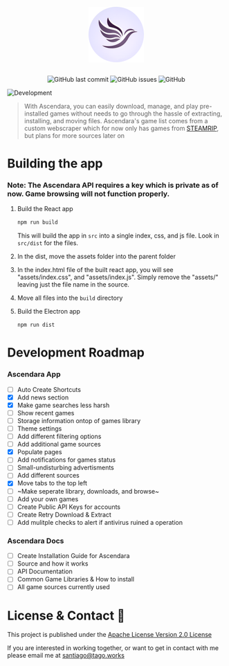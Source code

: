 <div align="center">
    </a>
    <br />
    <img align="center" width="128" height="128" src="./readme/ascendara.png">
    <br />
    <br />
    
    
   ![GitHub last commit](https://img.shields.io/github/last-commit/t-a-g-o/ascendara)
   ![GitHub issues](https://img.shields.io/github/issues-raw/t-a-g-o/ascendara)
   ![GitHub](https://img.shields.io/github/license/t-a-g-o/ascendara)
    
</div>

![Development](https://img.shields.io/badge/UNDER%20DEVELOPMENT-FF3100)


> With Ascendara, you can easily download, manage, and play pre-installed games without needs to go through the hassle of extracting, installing, and moving files. Ascendara's game list comes from a custom webscraper which for now only has games from [STEAMRIP](https://steamrip.com/), but plans for more sources later on

# Building the app
### Note: The Ascendara API requires a key which is private as of now. Game browsing will not function properly.

1. Build the React app
    ```sh
    npm run build
    ```
    This will build the app in `src` into a single index, css, and js file. Look in `src/dist` for the files.

2. In the dist, move the assets folder into the parent folder

3. In the index.html file of the built react app, you will see "assets/index.css", and "assets/index.js". Simply remove the "assets/" leaving just the file
   name in the source.

4. Move all files into the `build` directory

5. Build the Electron app
   ```sh
   npm run dist
   ```


# Development Roadmap

### Ascendara App
- [ ] Auto Create Shortcuts
- [x] Add news section
- [x] Make game searches less harsh
- [ ] Show recent games
- [ ] Storage information ontop of games library
- [ ] Theme settings
- [ ] Add different filtering options
- [ ] Add additional game sources
- [x] Populate pages
- [ ] Add notifications for games status
- [ ] Small-undisturbing advertisments
- [ ] Add different sources
- [x] Move tabs to the top left
- [ ] ~Make seperate library, downloads, and browse~
- [ ] Add your own games
- [ ] Create Public API Keys for accounts
- [ ] Create Retry Download & Extract
- [ ] Add mulitple checks to alert if antivirus ruined a operation

### Ascendara Docs
- [ ] Create Installation Guide for Ascendara
- [ ] Source and how it works
- [ ] API Documentation
- [ ] Common Game Libraries & How to install
- [ ] All game sources currently used

# License & Contact 📃
This project is published under the [Apache License Version 2.0 License](./LICENSE)

If you are interested in working together, or want to get in contact with me please email me at santiago@tago.works
